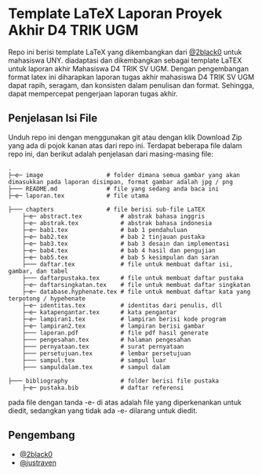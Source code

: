 
# Template LaTeX Laporan Proyek Akhir D4 TRIK UGM

Repo ini berisi template LaTeX yang dikembangkan dari [@2black0](https://www.github.com/2black0) untuk mahasiswa UNY. diadaptasi dan dikembangkan sebagai template LaTEX untuk laporan akhir Mahasiswa D4 TRIK SV UGM. Dengan pengembangan format latex ini diharapkan laporan tugas akhir mahasiswa D4 TRIK SV UGM dapat rapih, seragam, dan konsisten dalam penulisan dan format. Sehingga, dapat mempercepat pengerjaan laporan tugas akhir.

## Penjelasan Isi File

Unduh repo ini dengan menggunakan git atau dengan klik Download Zip yang ada di pojok kanan atas dari repo ini. Terdapat beberapa file dalam repo ini, dan berikut adalah penjelasan dari masing-masing file:

    .
    ├─e─ image                  # folder dimana semua gambar yang akan dimasukkan pada laporan disimpan, format gambar adalah jpg / png
    ├─── README.md              # file yang sedang anda baca ini
    ├─e─ laporan.tex            # file utama

    ├─── chapters               # file berisi sub-file LaTEX
        ├─e─ abstract.tex           # abstrak bahasa inggris
        ├─e─ abstrak.tex            # abstrak bahasa indonesia
        ├─e─ bab1.tex               # bab 1 pendahuluan
        ├─e─ bab2.tex               # bab 2 tinjauan pustaka
        ├─e─ bab3.tex               # bab 3 desain dan implementasi
        ├─e─ bab4.tex               # bab 4 hasil dan pengujian
        ├─e─ bab5.tex               # bab 5 kesimpulan dan saran
        ├─── daftar.tex             # file untuk membuat daftar isi, gambar, dan tabel
        ├─── daftarpustaka.tex      # file untuk membuat daftar pustaka
        ├─e─ daftarsingkatan.tex    # file untuk membuat daftar singkatan
        ├─e─ database.hyphenate.tex # file untuk membuat daftar kata yang terpotong / hypehenate
        ├─e─ identitas.tex          # identitas dari penulis, dll
        ├─e─ katapengantar.tex      # kata pengantar
        ├─e─ lampiran1.tex          # lampiran berisi kode program
        ├─e─ lampiran2.tex          # lampiran berisi gambar
        ├─── laporan.pdf            # file pdf hasil generate
        ├─── pengesahan.tex         # halaman pengesahan
        ├─── pernyataan.tex         # surat pernyataan
        ├─── persetujuan.tex        # lembar persetujuan
        ├─── sampul.tex             # sampul luar
        ├─── sampuldalam.tex        # sampul dalam

    ├─── bibliography               # folder berisi file pustaka
        ├─e─ pustaka.bib            # daftar referensi


pada file dengan tanda -e- di atas adalah file yang diperkenankan untuk diedit, sedangkan yang tidak ada -e- dilarang untuk diedit.

<!-- ## Petunjuk Penggunaan

### Overleaf - Browser
Versi template overleaf dapat diklik pada link berikut https://www.overleaf.com/latex/templates/template-latex-laporan-proyek-akhir-d4-teknik-elektronika-uny/xktsdcjgcfqf

### Windows / MacOS / Linux
1. Unduh dan Install MikTeX (https://miktex.org/download) sebagai distribusi dari LaTeX dan TeXstudio (https://www.texstudio.org/) sebagai editor untuk Sistem Operasi Windows, MacOS atau Linux
2. Apabila menggunakan sistem operasi MacOS **harus** pilih as Administrator saat menjalankan MikTex Console, untuk sistem operasi lain bisa next sesuai dgn tampilan saat instalasi
3. Pada MikTex Console pilih opsi _Always_ pada Installed on-the-fly seperti pada gambar berikut
![MikTeX Setup](gambar/screenshot-miktex.png "MikTeX Setup")
3. Unduh Repo ini dan extract, kemudian Open _laporan.tex_
4. Pada sisi kiri terdapat daftar file yang terkoneksi dengan _laporan.tex_, salah satunya adalah _identitas.tex_
5. Isi file _identitas.tex_ sesuai dengan data diri dan pembimbing kemudian simpan
6. edit file _abstrak.tex_, _abstract.tex_, _katapengantar.tex_, _bab1.tex_ hingga _bab5.tex_, _lampiran.tex_, dan _pustaka.bib_ sesuai dengan kebutuhan
7. Terdapat beberapa tutorial dalam _laporan.tex_ yang dapat dibaca pada _laporan.pdf_ seperti memasukkan gambar, membuat tabel, menuliskan persamaan, menuliskan sumber kode, dan membuat referensi dan sitasi
7. Pastikan komputer sudah terhubung dengan internet karena diperlukan beberapa paket yang diunduh secara otomatis, kemudian setelah semua selesai bisa klik tombol **run & view** maka dokumen LaTeX akan digenerate dan outputnya adalah _laporan.pdf_

## Screenshot
![TexStudio on MacOS](gambar/screenshot-texstudio.png "TexStudio on MacOS")

## Catatan
Apabila ada pertanyaan dan konsultasi terkait template ini bisa tanyakan lewat email ke ardyseto@uny.ac.id -->

## Pengembang
- [@2black0](https://www.github.com/2black0)
- [@justraven](https://github.com/justraven)